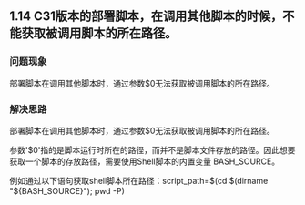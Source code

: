 ## 1.14 C31版本的部署脚本，在调用其他脚本的时候，不能获取被调用脚本的所在路径。
### 问题现象
部署脚本在调用其他脚本时，通过参数$0无法获取被调用脚本的所在路径。
### 解决思路
部署脚本在调用其他脚本时，通过参数$0无法获取被调用脚本的所在路径。

参数'$0'指的是脚本运行时所在的路径，而并不是脚本文件存放的路径。因此想要获取一个脚本的存放路径，需要使用Shell脚本的内置变量 BASH_SOURCE。

例如通过以下语句获取shell脚本所在路径：script_path=$(cd $(dirname "${BASH_SOURCE}"); pwd -P)

